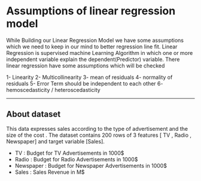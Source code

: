 # Assumptions of linear regression model
While Building our Linear Regression Model we have some assumptions which we need to keep in our mind to better regression line fit. Linear Regression is supervised machine Learning Algorithm in which one or more independent variable explain the dependent(Predictor) variable. There linear regression have some assumptions which will be checked

 1- Linearity
 2- Multicollinearity
 3- mean of residuals
 4- normality of residuals
 5- Error Term should be independent to each other
 6- hemoscedasticity / heteroscedasticity

---

## About dataset

This data expresses sales according to the type of advertisement and the size of the cost .
The dataset contains 200 rows of 3 features [ TV , Radio , Newspaper] and target variable [Sales].

* TV : Budget for TV Advertisements in 1000$
* Radio : Budget for Radio Advertisements in 1000$
* Newspaper : Budget for Newspaper Advertisements in 1000$
* Sales : Sales Revenue in M$

